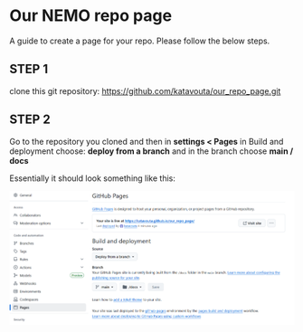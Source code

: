 # Our NEMO repo page
A guide to create a page for your repo. Please follow the below steps.

## STEP 1

clone this git repository: 
<a href="https://github.com/katavouta/our_repo_page.git">https://github.com/katavouta/our_repo_page.git</a>

## STEP 2

Go to the repository you cloned and then in **settings < Pages** in Build and deployment choose: **deploy from a branch**
and in the branch choose **main / docs**

Essentially it should look something like this:

<p align="left">
  <img src="./docs/assets/Capture.PNG">
</p>


